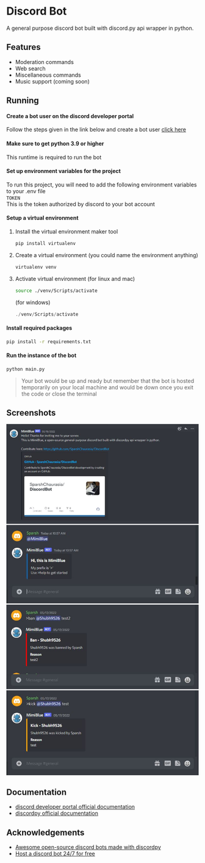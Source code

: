 # Discord Bot
A general purpose discord bot built with discord.py api wrapper in python.

## Features
* Moderation commands
* Web search
* Miscellaneous commands 
* Music support (coming soon)

## Running
#### Create a bot user on the discord developer portal
Follow the steps given in the link below and create a bot user
[click here](https://discordpy.readthedocs.io/en/stable/discord.html)

#### Make sure to get python 3.9 or higher
This runtime is required to run the bot

#### Set up environment variables for the project
To run this project, you will need to add the following environment variables to your .env file<br />
`TOKEN`<br />
This is the token authorized by discord to your bot account

#### Setup a virtual environment
1. Install the virtual environment maker tool
    ```bash
    pip install virtualenv
    ```

2. Create a virtual environment (you could name the environment anything)
    ```bash
    virtualenv venv
    ```

3. Activate virtual environment 
    (for linux and mac)
    ```bash
    source ./venv/Scripts/activate
    ```
    (for windows)
    ```powershell
    ./venv/Scripts/activate
    ```

#### Install required packages
```bash
pip install -r requirements.txt
```
#### Run the instance of the bot
```bash
python main.py
```

> Your bot would be up and ready but remember that the bot is hosted temporarily on your local machine and would be down once you exit the code or close the terminal

## Screenshots
![discord-bot-invite-preview](./images/discord-bot-invite-preview.JPG)
![discord-bot-mention-preview](./images/discord-bot-mention-preview.JPG)
![discord-bot-moderation1-preview](./images/discord-bot-moderation1-preview.JPG)
![discord-bot-moderation2-preview](./images/discord-bot-moderation2-preview.JPG)

## Documentation
- [discord developer portal official documentation](https://discord.com/developers/docs/intro)
- [discordpy official documentation](https://discordpy.readthedocs.io/en/stable/)

## Acknowledgements
 - [Awesome open-source discord bots made with discordpy](https://opensourcelibs.com/libs/discord-py)
 - [Host a discord bot 24/7 for free](https://medium.com/analytics-vidhya/how-to-host-a-discord-py-bot-on-heroku-and-github-d54a4d62a99e)